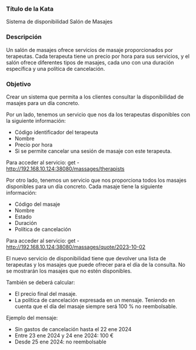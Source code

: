 ### Título de la Kata ###
Sistema de disponibilidad Salón de Masajes

### Descripción ###
Un salón de masajes ofrece servicios de masaje proporcionados por terapeutas. Cada terapeuta tiene un precio por hora para sus servicios, y el salón ofrece diferentes tipos de masajes, cada uno con una duración específica y una política de cancelación.

### Objetivo ###
Crear un sistema que permita a los clientes consultar la disponibilidad de masajes para un día concreto.

Por un lado, tenemos un servicio que nos da los terapeutas disponibles con la siguiente información:

* Código identificador del terapeuta
* Nombre
* Precio por hora
* Si se permite cancelar una sesión de masaje con este terapeuta.

Para acceder al servicio:
get - http://192.168.10.124:38080/massages/therapists

Por otro lado, tenemos un servicio que nos proporciona todos los masajes disponibles para un día concreto. Cada masaje tiene la siguiente información:

* Código del masaje
* Nombre
* Estado
* Duración
* Política de cancelación

Para acceder al servicio:
get - http://192.168.10.124:38080/massages/quote/2023-10-02


El nuevo servicio de disponibilidad tiene que devolver una lista de terapeutas y los masajes que puede ofrecer para el día de la consulta. No se mostrarán los masajes que no estén disponibles.

También se deberá calcular:

* El precio final del masaje.
* La política de cancelación expresada en un mensaje. Teniendo en cuenta que el día del masaje siempre será 100 % no reembolsable.

Ejemplo del mensaje:

* Sin gastos de cancelación hasta el 22 ene 2024
* Entre 23 ene 2024 y 24 ene 2024: 100 €
* Desde 25 ene 2024: no reembolsable

